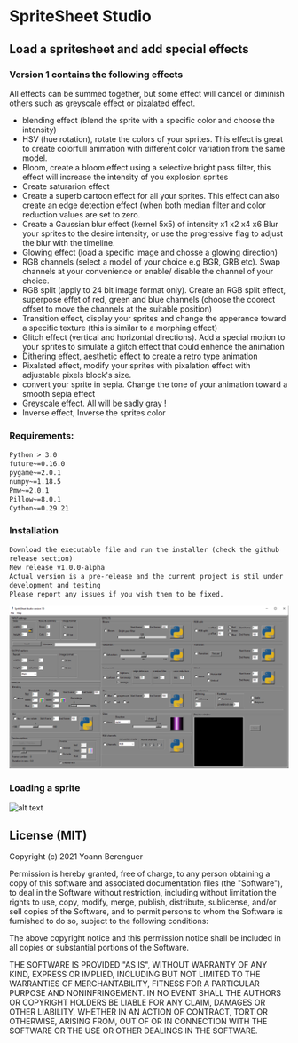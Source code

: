 # SpriteSheet Studio 
## Load a spritesheet and add special effects

### Version 1 contains the following effects 
All effects can be summed together, but some effect will cancel or diminish others such as 
greyscale effect or pixalated effect.


* blending effect (blend the sprite with a specific color and choose the intensity) 
* HSV (hue rotation), rotate the colors of your sprites. This effect is great to create 
  colorfull animation with different color variation from the same model.
* Bloom, create a bloom effect using a selective bright pass filter, this 
    effect will increase the intensity of you explosion sprites
* Create saturarion effect
* Create a superb cartoon effect for all your sprites. This effect can 
    also create an edge detection effect (when both median filter and color
    reduction values are set to zero. 
* Create a Gaussian blur effect (kernel 5x5) of intensity x1 x2 x4 x6
    Blur your sprites to the desire intensity, or use the progressive flag
    to adjust the blur with the timeline.
* Glowing effect (load a specific image and chosse a glowing direction)
* RGB channels (select a model of your choice e.g BGR, GRB etc). Swap channels
    at your convenience or enable/ disable the channel of your choice.
* RGB split (apply to 24 bit image format only). Create an RGB split effect, 
    superpose effet of red, green and blue channels (choose the coorect offset to 
    move the channels at the suitable position)
* Transition effect, display your sprites and change the apperance toward a 
     specific texture (this is similar to a morphing effect) 
* Glitch effect (vertical and horizontal directions). Add a special motion to 
     your sprites to simulate a glitch effect that could enhence the animation
* Dithering effect, aesthetic effect to create a retro type animation 
* Pixalated effect, modify your sprites with pixalation effect with adjustable 
     pixels block's size.
* convert your sprite in sepia. Change the tone of your animation toward a smooth 
     sepia effect
* Greyscale effect. All will be sadly gray !
* Inverse effect, Inverse the sprites color



### Requirements:
```
Python > 3.0
future~=0.16.0
pygame~=2.0.1
numpy~=1.18.5
Pmw~=2.0.1
Pillow~=8.0.1
Cython~=0.29.21
```

### Installation
```
Download the executable file and run the installer (check the github release section)
New release v1.0.0-alpha
Actual version is a pre-release and the current project is stil under development and testing
Please report any issues if you wish them to be fixed.
```

![alt text](https://github.com/yoyoberenguer/MagicSpriteSheet/blob/main/Capture.PNG)

### Loading a sprite

![alt text](https://github.com/yoyoberenguer/MagicSpriteSheet/blob/main/InputSettings.PNG)


## License (MIT)

Copyright (c) 2021 Yoann Berenguer

Permission is hereby granted, free of charge, to any person obtaining a copy of this software and associated documentation files (the "Software"), to deal in the Software without restriction, including without limitation the rights to use, copy, modify, merge, publish, distribute, sublicense, and/or sell copies of the Software, and to permit persons to whom the Software is furnished to do so, subject to the following conditions:

The above copyright notice and this permission notice shall be included in all copies or substantial portions of the Software.

THE SOFTWARE IS PROVIDED "AS IS", WITHOUT WARRANTY OF ANY KIND, EXPRESS OR IMPLIED, INCLUDING BUT NOT LIMITED TO THE WARRANTIES OF MERCHANTABILITY, FITNESS FOR A PARTICULAR PURPOSE AND NONINFRINGEMENT. IN NO EVENT SHALL THE AUTHORS OR COPYRIGHT HOLDERS BE LIABLE FOR ANY CLAIM, DAMAGES OR OTHER LIABILITY, WHETHER IN AN ACTION OF CONTRACT, TORT OR OTHERWISE, ARISING FROM, OUT OF OR IN CONNECTION WITH THE SOFTWARE OR THE USE OR OTHER DEALINGS IN THE SOFTWARE.
